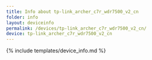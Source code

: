 ```yaml
---
title: Info about tp-link_archer_c7r_wdr7500_v2_cn
folder: info
layout: deviceinfo
permalink: /devices/tp-link_archer_c7r_wdr7500_v2_cn/
device: tp-link_archer_c7r_wdr7500_v2_cn
---
```

{% include templates/device_info.md %}
